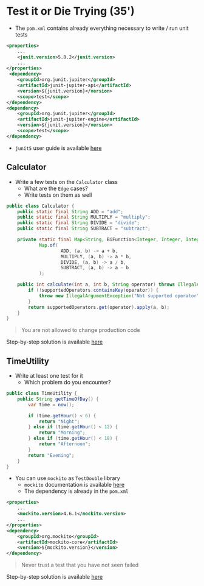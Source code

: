 # Test it or Die Trying (35')
- The `pom.xml` contains already everything necessary to write / run unit tests
```xml
<properties>
    ...
    <junit.version>5.8.2</junit.version>
    ...
</properties>
 <dependency>
    <groupId>org.junit.jupiter</groupId>
    <artifactId>junit-jupiter-api</artifactId>
    <version>${junit.version}</version>
    <scope>test</scope>
</dependency>
<dependency>
    <groupId>org.junit.jupiter</groupId>
    <artifactId>junit-jupiter-engine</artifactId>
    <version>${junit.version}</version>
    <scope>test</scope>
</dependency> 
```
- `junit5` user guide is available [here](https://junit.org/junit5/docs/current/user-guide/)

## Calculator
- Write a few tests on the `Calculator` class
  - What are the `Edge` cases?
  - Write tests on them as well

```java
public class Calculator {
    public static final String ADD = "add";
    public static final String MULTIPLY = "multiply";
    public static final String DIVIDE = "divide";
    public static final String SUBTRACT = "subtract";

    private static final Map<String, BiFunction<Integer, Integer, Integer>> supportedOperators =
            Map.of(
                    ADD, (a, b) -> a + b,
                    MULTIPLY, (a, b) -> a * b,
                    DIVIDE, (a, b) -> a / b,
                    SUBTRACT, (a, b) -> a - b
            );

    public int calculate(int a, int b, String operator) throws IllegalArgumentException {
        if (!supportedOperators.containsKey(operator)) {
            throw new IllegalArgumentException("Not supported operator");
        }
        return supportedOperators.get(operator).apply(a, b);
    }
}
```

> You are not allowed to change production code

Step-by-step solution is available [here](../solutions/java/step-by-step.md)

## TimeUtility
- Write at least one test for it
    - Which problem do you encounter?

```java
public class TimeUtility {
    public String getTimeOfDay() {
        var time = now();

        if (time.getHour() < 6) {
            return "Night";
        } else if (time.getHour() < 12) {
            return "Morning";
        } else if (time.getHour() < 18) {
            return "Afternoon";
        }
        return "Evening";
    }
}
```

- You can use `mockito` as `TestDouble` library
  - `mockito` documentation is available [here](https://site.mockito.org/)
  - The dependency is already in the `pom.xml`

```xml
<properties>
    ...
    <mockito.version>4.6.1</mockito.version>
    ...
</properties>
<dependency>
    <groupId>org.mockito</groupId>
    <artifactId>mockito-core</artifactId>
    <version>${mockito.version}</version>
</dependency>
```

> Never trust a test that you have not seen failed

Step-by-step solution is available [here](../solutions/java/step-by-step.md)
